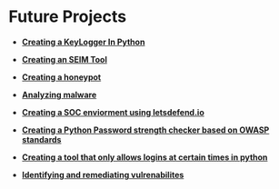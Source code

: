 # Future Projects




















- <b>[Creating a KeyLogger In Python](Link)</b>

- <b>[Creating an SEIM Tool](Link)</b>

- <b>[Creating a honeypot](Link)</b>

- <b>[Analyzing malware](Link)</b>

- <b>[Creating a SOC enviorment using letsdefend.io](Link)</b>

- <b>[Creating a Python Password strength checker based on OWASP standards](Link)</b>

- <b>[Creating a tool that only allows logins at certain times in python](Link)</b>

- <b>[Identifying and remediating vulrenabilites](Link)</b>
